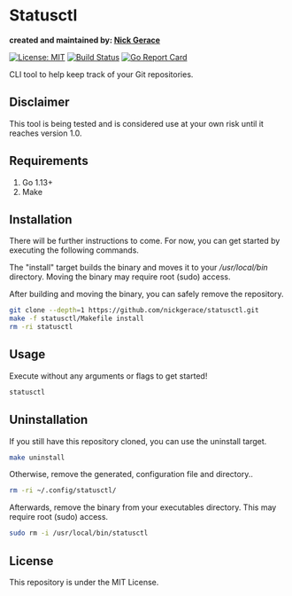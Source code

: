 # Statusctl

**created and maintained by: [Nick Gerace](https://nickgerace.dev)**

[![License: MIT](https://img.shields.io/badge/License-MIT-yellow.svg)](https://opensource.org/licenses/MIT)
[![Build Status](https://img.shields.io/endpoint.svg?url=https%3A%2F%2Factions-badge.atrox.dev%2Fnickgerace%2Fstatusctl%2Fbadge&style=flat)](https://actions-badge.atrox.dev/nickgerace/statusctl/goto)
[![Go Report Card](https://goreportcard.com/badge/github.com/nickgerace/statusctl)](https://goreportcard.com/report/github.com/nickgerace/statusctl)

CLI tool to help keep track of your Git repositories.

## Disclaimer

This tool is being tested and is considered use at your own risk until it reaches version 1.0.

## Requirements

1. Go 1.13+
2. Make

## Installation

There will be further instructions to come.
For now, you can get started by executing the following commands.

The "install" target builds the binary and moves it to your */usr/local/bin* directory.
Moving the binary may require root (sudo) access.

After building and moving the binary, you can safely remove the repository.

```bash
git clone --depth=1 https://github.com/nickgerace/statusctl.git
make -f statusctl/Makefile install
rm -ri statusctl
```

## Usage

Execute without any arguments or flags to get started!

```bash
statusctl
```

## Uninstallation

If you still have this repository cloned, you can use the uninstall target.

```bash
make uninstall
```

Otherwise, remove the generated, configuration file and directory..

```bash
rm -ri ~/.config/statusctl/
```

Afterwards, remove the binary from your executables directory.
This may require root (sudo) access.

```bash
sudo rm -i /usr/local/bin/statusctl
```

## License

This repository is under the MIT License.
